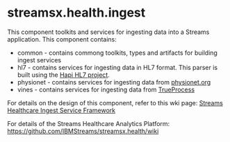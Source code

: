 # streamsx.health.ingest

This component toolkits and services for ingesting data into a Streams application.  This component contains:

* common - contains commong toolkits, types and artifacts for building ingest services 
* hl7 - contains services for ingesting data in HL7 format.  This parser is built using the [Hapi HL7 project](http://hl7api.sourceforge.net/).
* physionet - contains services for ingesting data from [physionet.org](http://physionet.org/)
* vines - contains services for ingesting data from [TrueProcess](http://www.trueprocess.com/)

For details on the design of this component, refer to this wki page:
[Streams Healthcare Ingest Service Framework](https://github.com/IBMStreams/streamsx.health/wiki/Ingest-Service-Framework)

For details of the Streams Healthcare Analytics Platform:
https://github.com/IBMStreams/streamsx.health/wiki


